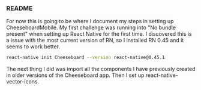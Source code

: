 ### README

For now this is going to be where I document my steps in setting up CheeseboardMobile.
My first challenge was running into "No bundle present" when setting up React Native for the first time. I discovered this is a issue with the most current version of RN, so I installed RN 0.45 and it seems to work better.

```bash
react-native init Cheeseboard --version react-native@0.45.1
```

The next thing I did was import all the components I have previously created in older versions of the Cheeseboard app. Then I set up react-native-vector-icons.
